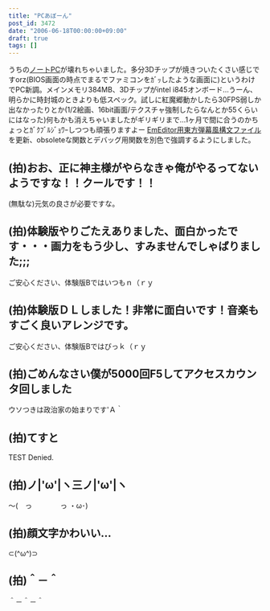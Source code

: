 ```yaml
---
title: "PCあぼーん"
post_id: 3472
date: "2006-06-18T00:00:00+09:00"
draft: true
tags: []
---
```



うちの[ノートPC](https://danmaq.com/palx190dr)が壊れちゃいました。多分3Dチップが焼きついたくさい感じですorz(BIOS画面の時点でまるでファミコンをｶﾞｯしたような画面に)というわけでPC新調。メインメモリ384MB、3Dチップがintel i845オンボード…うーん、明らかに時封城のときよりも低スペック。試しに紅魔郷動かしたら30FPS弱しか出なかったりとか(1/2絵画、16bit画面/テクスチャ強制したらなんとか55くらいにはなった)何もかも消えちゃいましたがギリギリまで…1ヶ月で間に合うのかちょっとｶﾞｸﾌﾞﾙｼﾞｮﾜｰしつつも頑張りますよー  [EmEditor用東方弾幕風構文ファイル](https://danmaq.com/emeditor-danmakufu)を更新、obsoleteな関数とデバッグ用関数を別色で強調するようにしました。
## (拍)おお、正に神主様がやらなきゃ俺がやるってないようですな！！クールです！！
(無駄な)元気の良さが必要ですな。
## (拍)体験版やりごたえありました、面白かったです・・・画力をもう少し、すみませんでしゃばりました;;;
ご安心ください、体験版Bではいつもｎ（ｒｙ
## (拍)体験版ＤＬしました！非常に面白いです！音楽もすごく良いアレンジです。
ご安心ください、体験版Bではびっｋ（ｒｙ
## (拍)ごめんなさい僕が5000回F5してアクセスカウンタ回しました
ウソつきは政治家の始まりです'Ａ｀
## (拍)てすと
TEST Denied.
## (拍)ノ|'ω'|ヽ三ノ|'ω'|ヽ
～(　っ　　　　っ ・ω･)
## (拍)顔文字かわいい…
⊂(^ω^)⊃
## (拍)＾－＾
＾－＾－＾
